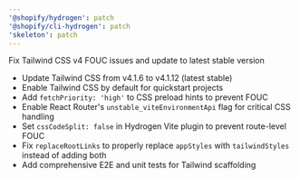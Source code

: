 ```yaml
---
'@shopify/hydrogen': patch
'@shopify/cli-hydrogen': patch
'skeleton': patch
---
```


Fix Tailwind CSS v4 FOUC issues and update to latest stable version

- Update Tailwind CSS from v4.1.6 to v4.1.12 (latest stable)
- Enable Tailwind CSS by default for quickstart projects
- Add `fetchPriority: 'high'` to CSS preload hints to prevent FOUC
- Enable React Router's `unstable_viteEnvironmentApi` flag for critical CSS handling
- Set `cssCodeSplit: false` in Hydrogen Vite plugin to prevent route-level FOUC
- Fix `replaceRootLinks` to properly replace `appStyles` with `tailwindStyles` instead of adding both
- Add comprehensive E2E and unit tests for Tailwind scaffolding